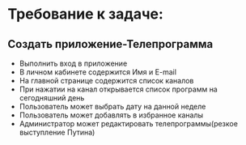 # Требование к задаче:
## Создать приложение-Телепрограмма
+ Выполнить вход в приложение
+ В личном кабинете содержится Имя и E-mail
+ На главной странице содержится список каналов
+ При нажатии на канал открывается список программ на сегодняшний день
+ Пользователь может выбрать дату на данной неделе
+ Пользователь может добавлять в избранное каналы
+ Администратор может редактировать телепрограммы(резкое выступление Путина)
